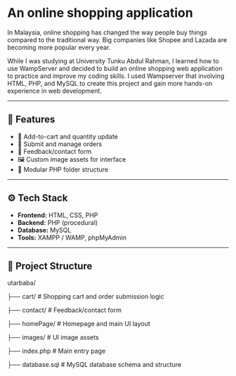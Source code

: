 #  An online shopping application

In Malaysia, online shopping has changed the way people buy things compared to the traditional way. Big companies like Shopee and Lazada are becoming more popular every year.

While I was studying at University Tunku Abdul Rahman, I learned how to use WampServer and decided to build an online shopping web application to practice and improve my coding skills. I used Wampserver that involving HTML, PHP, and MySQL to create this project and gain more hands-on experience in web development.

---

## 🚀 Features

- 🛒 Add-to-cart and quantity update
- 🧾 Submit and manage orders
- 💬 Feedback/contact form
- 🖼️ Custom image assets for interface
- 📁 Modular PHP folder structure

---

## ⚙️ Tech Stack

- **Frontend:** HTML, CSS, PHP
- **Backend:** PHP (procedural)
- **Database:** MySQL
- **Tools:** XAMPP / WAMP, phpMyAdmin

---

## 📁 Project Structure

utarbaba/

├── cart/ # Shopping cart and order submission logic

├── contact/ # Feedback/contact form

├── homePage/ # Homepage and main UI layout

├── images/ # UI image assets

├── index.php # Main entry page

├── database.sql # MySQL database schema and structure



